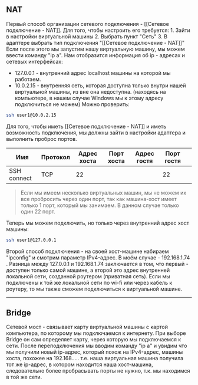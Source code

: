 ## NAT

Первый способ организации сетевого подключения - [[Сетевое подключение - NAT]]. Для того, чтобы настроить его требуется:
	1. Зайти в настройки виртуальной машины
	2. Выбрать пункт "Сеть"
	3. В адаптере выбрать тип подключения "[[Сетевое подключение - NAT]]"
Если после этого мы запустим нашу виртуальную машину, мы можем ввести команду "ip a". Нам отобразится информация об ip - адресах и сетевых интерфейсах:
- 127.0.0.1 - внутренний адрес localhost машины на которой мы работаем. 
- 10.0.2.15 - внутренняя сеть, которая доступна только внутри нашей виртуальной машины, из вне она недоступна. (находясь на компьютере, в нашем случае Windows мы к этому адресу подключиться не можем)
Можно проверить:
```bash 
ssh user1@10.0.2.15
```
Для того, чтобы иметь [[Сетевое подключение - NAT]] и иметь возможность подключения, мы должны зайти в настройки адаптера и выполнить проброс портов.

| Имя         | Протокол | Адрес хоста | Порт хоста | Адрес гостя | Порт гостя |     |
| ----------- | -------- | ----------- | ---------- | ----------- | ---------- | --- |
| SSH connect | TCP      | 22          |            |             | 22         |     |
> Если мы имеем несколько виртуальных машин, мы не можем их все пробросить через один порт, так как машина-хост имеет только 1 порт, который мы занимаем. В данном случае только один 22 порт. 

Теперь мы можем подключить, но только через внутренний адрес хост машины:
```bash 
ssh user1@127.0.0.1
```
 
Второй способ подключения - на своей хост-машине набираем "ipconfig" и смотрим параметр IPv4-адрес. В моём случае - 192.168.1.74 . 
Разница между 127.0.0.1 и 192.168.1.74 заключается в том, что первый - доступен только самой машине, а второй это адрес внутренней локальной сети, созданной роутером (приватная сеть). Если мы подключены к той же локальной сети по wi-fi или через кабель к роутеру, то мы также сможем подключиться к виртуальной машине. 

---

## Bridge 

Сетевой мост - связывает карту виртуальной машины с картой компьютера, по которому мы подключаемся к интернету. При выборе Bridge он сам определяет карту, через которую мы подключаемся к сети.
После переподключения мы вводим команду "ip a" и увидим что мы получили новый ip-адрес, который похож на IPv4-адрес, машины хоста, похожее на 192.168..... т.е. наша виртуальная машина получила тот же ip-адрес, в котором находится наша хост-машина, следовательно более пробрасывать порты не нужно, т.к. мы находимся в той же сети. 